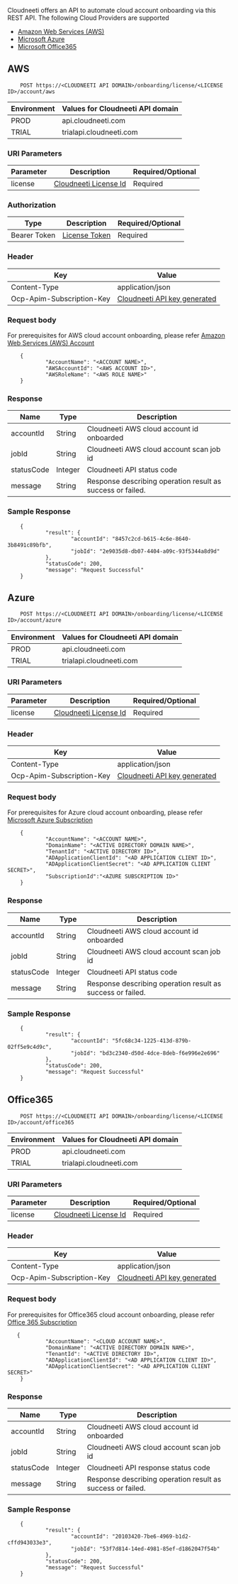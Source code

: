 Cloudneeti offers an API to automate cloud account onboarding via this REST API. The following Cloud Providers are supported

- [Amazon Web Services (AWS)](../../userGuide/onboardCloudAccount/#aws) 
- [Microsoft Azure](../../userGuide/onboardCloudAccount/#azure) 
- [Microsoft Office365](../../userGuide/onboardCloudAccount/#office365) 

## AWS

        POST https://<CLOUDNEETI API DOMAIN>/onboarding/license/<LICENSE ID>/account/aws

| Environment	| Values for Cloudneeti API domain     |
|---------------|--------------------------------------|
| PROD 	        |   api.cloudneeti.com                 |
| TRIAL 	| trialapi.cloudneeti.com              |


### URI Parameters

| Parameter           |           Description                                |           Required/Optional  |
|-----------|----------------------------------------------------------------|----------------------------|
| license   |          [Cloudneeti License Id​](#license-id)                  | Required|

### Authorization
| Type           |           Description                                |           Required/Optional  |
|-----------|----------------------------------------------------------------|----------------------------|
| Bearer Token  |          [License Token](../../userGuide/tokenAPI/##license-token)                   | Required|

### Header

| Key	        | Value                                |
|---------------|--------------------------------------|
| Content-Type 	                |   application/json                 |
| Ocp-Apim-Subscription-Key 	| [Cloudneeti API key generated](../../administratorGuide/configureCloudneetiAPIAccess/)             |


### Request body

For prerequisites for AWS cloud account onboarding, please refer [Amazon Web Services (AWS) Account](../amazonWebServiceAccounts/)
        
        {
                "AccountName": "<ACCOUNT NAME>",
                "AWSAccountId": "<AWS ACCOUNT ID>",
                "AWSRoleName": "<AWS ROLE NAME>"
        }

### Response

| Name           |           Type       |          Description  |
|----------------|----------------------|-----------------------|
| accountId	 |           String     | Cloudneeti AWS cloud account id onboarded      |
| jobId  	 |           String     | Cloudneeti AWS cloud account scan job id      |
| statusCode	     |           Integer     | Cloudneeti API status code      |
| message |      String     | Response describing operation result as success or failed.     |

### Sample Response
        {
                "result": {
                        "accountId": "8457c2cd-b615-4c6e-8640-3b8491c89bfb",
                        "jobId": "2e9035d8-db07-4404-a09c-93f5344a8d9d"
                },
                "statusCode": 200,
                "message": "Request Successful"
        }



## Azure

        POST https://<CLOUDNEETI API DOMAIN>/onboarding/license/<LICENSE ID>/account/azure


        
| Environment	| Values for Cloudneeti API domain     |
|---------------|--------------------------------------|
| PROD 	        |   api.cloudneeti.com                 |
| TRIAL 	| trialapi.cloudneeti.com              |


### URI Parameters


| Parameter           |           Description                                |           Required/Optional  |
|-----------|----------------------------------------------------------------|----------------------------|
| license   |          [Cloudneeti License Id​](#license-id)                  | Required|

### Header

| Key	        | Value                                |
|---------------|--------------------------------------|
| Content-Type 	                |   application/json                 |
| Ocp-Apim-Subscription-Key 	| [Cloudneeti API key generated](../../administratorGuide/configureCloudneetiAPIAccess/)             |


### Request body

For prerequisites for Azure cloud account onboarding, please refer [Microsoft Azure Subscription](../azureSubscriptions/)

        {
                "AccountName": "<ACCOUNT NAME>",
                "DomainName": "<ACTIVE DIRECTORY DOMAIN NAME>",
                "TenantId": "<ACTIVE DIRECTORY ID>",
                "ADApplicationClientId": "<AD APPLICATION CLIENT ID>",
                "ADApplicationClientSecret": "<AD APPLICATION CLIENT SECRET>",
                "SubscriptionId":"<AZURE SUBSCRIPTION ID>"
        }


### Response

| Name           |           Type       |          Description  |
|----------------|----------------------|-----------------------|
| accountId	 |           String     | Cloudneeti AWS cloud account id onboarded      |
| jobId  	 |           String     | Cloudneeti AWS cloud account scan job id      |
| statusCode	     |           Integer     | Cloudneeti API status code      |
| message |      String     | Response describing operation result as success or failed.     |

### Sample Response

        {
                "result": {
                        "accountId": "5fc68c34-1225-413d-879b-02ff5e9c4d9c",
                        "jobId": "bd3c2340-d50d-4dce-8deb-f6e996e2e696"
                },
                "statusCode": 200,
                "message": "Request Successful"
        }



## Office365

        POST https://<CLOUDNEETI API DOMAIN>/onboarding/license/<LICENSE ID>/account/office365

| Environment	| Values for Cloudneeti API domain     |
|---------------|--------------------------------------|
| PROD 	        |   api.cloudneeti.com                 |
| TRIAL 	| trialapi.cloudneeti.com              |

### URI Parameters

| Parameter           |           Description                                |           Required/Optional  |
|-----------|----------------------------------------------------------------|----------------------------|
| license   |          [Cloudneeti License Id​](#license-id)                  | Required|

### Header

| Key	        | Value                                |
|---------------|--------------------------------------|
| Content-Type 	                |   application/json                 |
| Ocp-Apim-Subscription-Key 	| [Cloudneeti API key generated](../../administratorGuide/configureCloudneetiAPIAccess/)             |


### Request body

For prerequisites for Office365 cloud account onboarding, please refer [Office 365 Subscription](../office365Subscription/)

       {
                "AccountName": "<CLOUD ACCOUNT NAME>",
                "DomainName": "<ACTIVE DIRECTORY DOMAIN NAME>",
                "TenantId": "<ACTIVE DIRECTORY ID>",
                "ADApplicationClientId": "<AD APPLICATION CLIENT ID>",
                "ADApplicationClientSecret": "<AD APPLICATION CLIENT SECRET>"
        }


### Response

| Name           |           Type       |          Description  |
|----------------|----------------------|-----------------------|
| accountId	 |           String     | Cloudneeti AWS cloud account id onboarded      |
| jobId  	 |           String     | Cloudneeti AWS cloud account scan job id      |
| statusCode	     |           Integer     | Cloudneeti API response status code      |
| message |      String     | Response describing operation result as success or failed.     |

### Sample Response
        {
                "result": {
                        "accountId": "20103420-7be6-4969-b1d2-cffd943033e3",
                        "jobId": "53f7d814-14ed-4981-85ef-d1862047f54b"
                },
                "statusCode": 200,
                "message": "Request Successful"
        }

